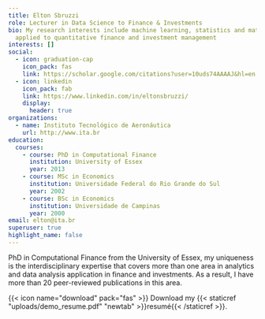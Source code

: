 ```yaml
---
title: Elton Sbruzzi
role: Lecturer in Data Science to Finance & Investments
bio: My research interests include machine learning, statistics and mathematics
  applied to quantitative finance and investment management
interests: []
social:
  - icon: graduation-cap
    icon_pack: fas
    link: https://scholar.google.com/citations?user=10uds74AAAAJ&hl=en
  - icon: linkedin
    icon_pack: fab
    link: https://www.linkedin.com/in/eltonsbruzzi/
    display:
      header: true
organizations:
  - name: Instituto Tecnológico de Aeronáutica
    url: http://www.ita.br
education:
  courses:
    - course: PhD in Computational Finance
      institution: University of Essex
      year: 2013
    - course: MSc in Economics
      institution: Universidade Federal do Rio Grande do Sul
      year: 2002
    - course: BSc in Economics
      institution: Universidade de Campinas
      year: 2000
email: elton@ita.br
superuser: true
highlight_name: false
---
```

PhD in Computational Finance from the University of Essex, my uniqueness is the interdisciplinary expertise that covers more than one area in analytics and data analysis application in finance and investments. As a result, I have more than 20 peer-reviewed publications in this area. 

{{< icon name="download" pack="fas" >}} Download my {{< staticref "uploads/demo_resume.pdf" "newtab" >}}resumé{{< /staticref >}}.